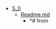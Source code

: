 - <a href = "E:\Node_projects\Node_Way\Education\Education_Store\S_0\cat.S_0\dir.S_0.md">S_0</a>
    - <a href = "E:\Node_projects\Node_Way\Education\Education_Store\S_0\Readme.md">Readme.md</a>
        - *# from 
